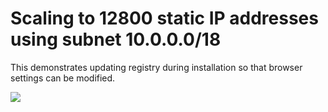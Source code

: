 # Scaling to 12800 static IP addresses using subnet 10.0.0.0/18

This demonstrates updating registry during installation so that browser settings can be modified.

<a href="https://portal.azure.com/#create/Microsoft.Template/uri/https%3A%2F%2Fraw.githubusercontent.com%2Fanhowe%2Fscratch%2Fmaster%2Fwindowsvm%2Fazuredeploy.json" target="_blank">
    <img src="http://azuredeploy.net/deploybutton.png"/>
</a>
